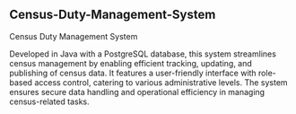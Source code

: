 ## Census-Duty-Management-System
Census Duty Management System


Developed in Java with a PostgreSQL database, this system streamlines census management by enabling efficient tracking, updating, and publishing of census data. It features a user-friendly interface with role-based access control, catering to various administrative levels. The system ensures secure data handling and operational efficiency in managing census-related tasks.
